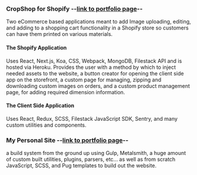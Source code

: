 ### CropShop for Shopify --[link to portfolio page][1]--

Two eCommerce based applications meant to add Image uploading, editing, and adding to a shopping cart functionality in a Shopify store so customers can have them printed on various materials.

#### The Shopify Application

Uses React, Next.js, Koa, CSS, Webpack, MongoDB, Filestack API and is hosted via Heroku. Provides the user with a method by which to inject needed assets to the website, a button creator for opening the client side app on the storefront, a custom page for managing, zipping and downloading custom images on orders, and a custom product management page, for adding required dimension information.  

#### The Client Side Application

Uses React, Redux, SCSS, Filestack JavaScript SDK, Sentry, and many custom utilities and components.

<!-- ### Application Height Units

A react component meant to consistently manage component height in a way `vh` simply can't. This package is built to provide versions of this component that work with React with or without hooks, and Redux.

### Simply Animate

An animation utility that is extremely lightweight, while being insanely powerful.Meant to handle multi-step animation in an efficient and simple way, while still allowing things to get as complex as needed with a hook system that gives access to every part of an animation, on top of applying all kinds of helpful CSS classes to the passed element. This utility can also easily be added to bigger systems without any extra tweaking. -->

### My Personal Site --[link to portfolio page][2]--

a build system from the ground up using Gulp, Metalsmith, a huge amount of custom built utilities, plugins, parsers, etc... as well as from scratch JavaScript, SCSS, and Pug templates to build out the website.

[1]: https://brianhayes.me/projects/cropshop
[2]: https://brianhayes.me/projects/about-this-site
